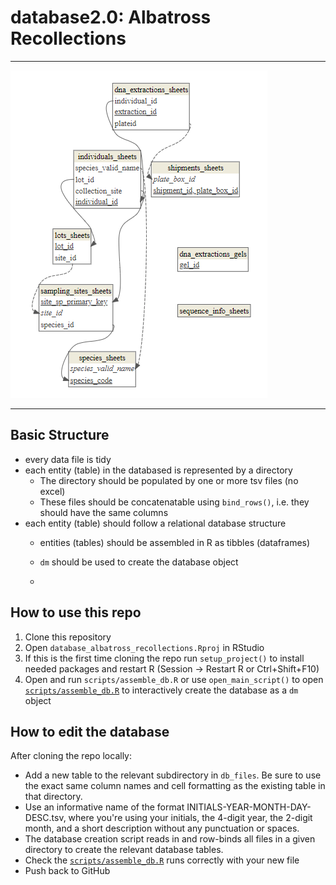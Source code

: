 # database2.0: Albatross Recollections

---

![](database_erd.png)

---

## Basic Structure

* every data file is tidy
* each entity (table) in the databased is represented by a directory
  * The directory should be populated by one or more tsv files (no excel)
  * These files should be concatenatable using `bind_rows()`, i.e. they should have the same columns
* each entity (table) should follow a relational database structure
  * entities (tables) should be assembled in R as tibbles (dataframes)
  * `dm` should be used to create the database object
 
  * 

## How to use this repo
1. Clone this repository
2. Open `database_albatross_recollections.Rproj` in RStudio
3. If this is the first time cloning the repo run `setup_project()` to install needed packages and restart R (Session → Restart R or Ctrl+Shift+F10)
4. Open and run `scripts/assemble_db.R` or use `open_main_script()` to open [`scripts/assemble_db.R`](scripts/assemble_db.R) to interactively create the database as a `dm` object

## How to edit the database
After cloning the repo locally:
* Add a new table to the relevant subdirectory in `db_files`. Be sure to use the exact same column names and cell formatting as the existing table in that directory. 
* Use an informative name of the format INITIALS-YEAR-MONTH-DAY-DESC.tsv, where you're using your initials, the 4-digit year, the 2-digit month, and a short description without any punctuation or spaces.
* The database creation script reads in and row-binds all files in a given directory to create the relevant database tables.
* Check the [`scripts/assemble_db.R`](scripts/assemble_db.R) runs correctly with your new file
* Push back to GitHub
